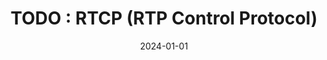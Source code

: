 ---
title: "TODO : RTCP (RTP Control Protocol)"
excerpt: ""

categories:
  - Streaming_Protocol

toc: false
toc_sticky: false

date: 2024-01-01
last_modified_at: 2024-01-01
---
